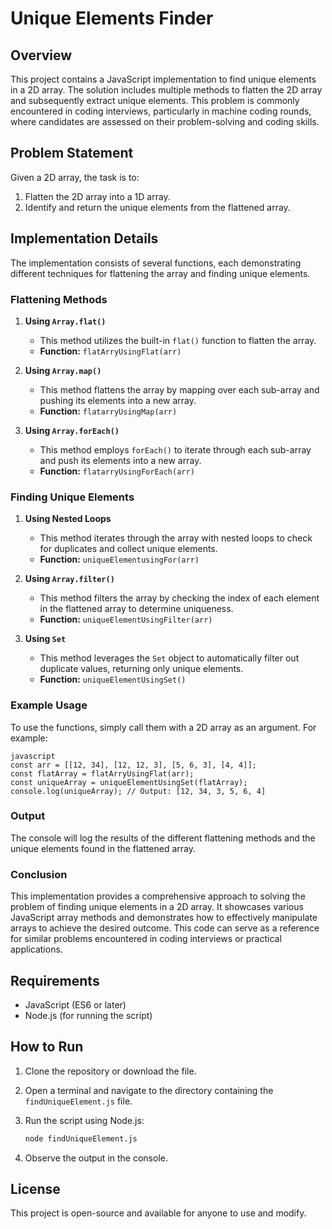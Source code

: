 # Unique Elements Finder

## Overview

This project contains a JavaScript implementation to find unique elements in a 2D array. The solution includes multiple methods to flatten the 2D array and subsequently extract unique elements. This problem is commonly encountered in coding interviews, particularly in machine coding rounds, where candidates are assessed on their problem-solving and coding skills.

## Problem Statement

Given a 2D array, the task is to:
1. Flatten the 2D array into a 1D array.
2. Identify and return the unique elements from the flattened array.

## Implementation Details

The implementation consists of several functions, each demonstrating different techniques for flattening the array and finding unique elements.

### Flattening Methods

1. **Using `Array.flat()`**
   - This method utilizes the built-in `flat()` function to flatten the array.
   - **Function:** `flatArryUsingFlat(arr)`

2. **Using `Array.map()`**
   - This method flattens the array by mapping over each sub-array and pushing its elements into a new array.
   - **Function:** `flatarryUsingMap(arr)`

3. **Using `Array.forEach()`**
   - This method employs `forEach()` to iterate through each sub-array and push its elements into a new array.
   - **Function:** `flatarryUsingForEach(arr)`

### Finding Unique Elements

1. **Using Nested Loops**
   - This method iterates through the array with nested loops to check for duplicates and collect unique elements.
   - **Function:** `uniqueElementusingFor(arr)`

2. **Using `Array.filter()`**
   - This method filters the array by checking the index of each element in the flattened array to determine uniqueness.
   - **Function:** `uniqueElementUsingFilter(arr)`

3. **Using `Set`**
   - This method leverages the `Set` object to automatically filter out duplicate values, returning only unique elements.
   - **Function:** `uniqueElementUsingSet()`

### Example Usage

To use the functions, simply call them with a 2D array as an argument. For example:

```
javascript
const arr = [[12, 34], [12, 12, 3], [5, 6, 3], [4, 4]];
const flatArray = flatArryUsingFlat(arr);
const uniqueArray = uniqueElementUsingSet(flatArray);
console.log(uniqueArray); // Output: [12, 34, 3, 5, 6, 4]
```


### Output

The console will log the results of the different flattening methods and the unique elements found in the flattened array.

### Conclusion

This implementation provides a comprehensive approach to solving the problem of finding unique elements in a 2D array. It showcases various JavaScript array methods and demonstrates how to effectively manipulate arrays to achieve the desired outcome. This code can serve as a reference for similar problems encountered in coding interviews or practical applications.

## Requirements

- JavaScript (ES6 or later)
- Node.js (for running the script)

## How to Run

1. Clone the repository or download the file.
2. Open a terminal and navigate to the directory containing the `findUniqueElement.js` file.
3. Run the script using Node.js:

   ```bash
   node findUniqueElement.js
   ```

4. Observe the output in the console.

## License

This project is open-source and available for anyone to use and modify.